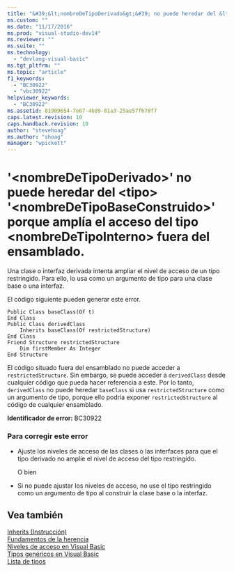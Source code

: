 ```yaml
---
title: "&#39;&lt;nombreDeTipoDerivado&gt;&#39; no puede heredar del &lt;tipo&gt; &#39;&lt;nombreDeTipoBaseConstruido&gt;&#39; porque ampl&#237;a el acceso del tipo &lt;nombreDeTipoInterno&gt; fuera del ensamblado. | Microsoft Docs"
ms.custom: ""
ms.date: "11/17/2016"
ms.prod: "visual-studio-dev14"
ms.reviewer: ""
ms.suite: ""
ms.technology: 
  - "devlang-visual-basic"
ms.tgt_pltfrm: ""
ms.topic: "article"
f1_keywords: 
  - "BC30922"
  - "vbc30922"
helpviewer_keywords: 
  - "BC30922"
ms.assetid: 81909654-7e67-4b89-81a3-25ae57f678f7
caps.latest.revision: 10
caps.handback.revision: 10
author: "stevehoag"
ms.author: "shoag"
manager: "wpickett"
---
```

# &#39;&lt;nombreDeTipoDerivado&gt;&#39; no puede heredar del &lt;tipo&gt; &#39;&lt;nombreDeTipoBaseConstruido&gt;&#39; porque ampl&#237;a el acceso del tipo &lt;nombreDeTipoInterno&gt; fuera del ensamblado.
Una clase o interfaz derivada intenta ampliar el nivel de acceso de un tipo restringido. Para ello, lo usa como un argumento de tipo para una clase base o una interfaz.  
  
 El código siguiente pueden generar este error.  
  
```  
Public Class baseClass(Of t)  
End Class  
Public Class derivedClass  
    Inherits baseClass(Of restrictedStructure)  
End Class  
Friend Structure restrictedStructure  
    Dim firstMember As Integer  
End Structure  
```  
  
 El código situado fuera del ensamblado no puede acceder a `restrictedStructure`. Sin embargo, se puede acceder a `derivedClass` desde cualquier código que pueda hacer referencia a este. Por lo tanto, `derivedClass` no puede heredar `baseClass` si usa `restrictedStructure` como un argumento de tipo, porque ello podría exponer `restrictedStructure` al código de cualquier ensamblado.  
  
 **Identificador de error:** BC30922  
  
### Para corregir este error  
  
-   Ajuste los niveles de acceso de las clases o las interfaces para que el tipo derivado no amplíe el nivel de acceso del tipo restringido.  
  
     O bien  
  
-   Si no puede ajustar los niveles de acceso, no use el tipo restringido como un argumento de tipo al construir la clase base o la interfaz.  
  
## Vea también  
 [Inherits \(Instrucción\)](/dotnet/visual-basic/language-reference/statements/inherits-statement)   
 [Fundamentos de la herencia](/dotnet/visual-basic/programming-guide/language-features/objects-and-classes/inheritance-basics)   
 [Niveles de acceso en Visual Basic](/dotnet/visual-basic/programming-guide/language-features/declared-elements/access-levels)   
 [Tipos genéricos en Visual Basic](/dotnet/visual-basic/programming-guide/language-features/data-types/generic-types)   
 [Lista de tipos](/dotnet/visual-basic/language-reference/statements/type-list)